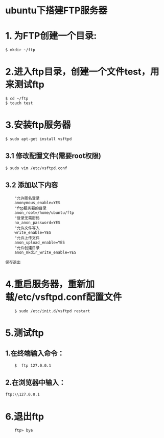# **ubuntu下搭建FTP服务器**

# 1. 为FTP创建一个目录:

```shell
$ mkdir ~/ftp
```

# 2.进入ftp目录，创建一个文件test，用来测试ftp

```shell
$ cd ~/ftp
$ touch test
```

# 3.安装ftp服务器

```shell
$ sudo apt-get install vsftpd
```

## 3.1 修改配置文件(需要root权限)

```shell
$ sudo vim /etc/vsftpd.conf
```
## 3.2 添加以下内容

```shell
    "允许匿名登录
    anonymous_enable=YES
    "ftp服务器的目录
    anon_root=/home/ubuntu/ftp
    "登录无需密码
    no_anon_password=YES
    "允许文件写入
    write_enable=YES
    "允许上传文件
    anon_upload_enable=YES
    "允许创建目录
    anon_mkdir_write_enable=YES
```
    保存退出

# 4.重启服务器，重新加载/etc/vsftpd.conf配置文件
```shell
    $ sudo /etc/init.d/vsftpd restart
```

# 5.测试ftp
## 1.在终端输入命令：
```shell
    $  ftp 127.0.0.1
```
## 2.在浏览器中输入：
    ftp:\\127.0.0.1

# 6.退出ftp
```shell
    ftp> bye
```









